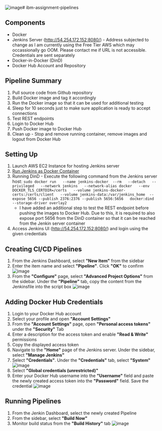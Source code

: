 ![image](https://github.com/user-attachments/assets/c1b840bf-81e1-446f-96a4-29ed547e8fbd)# ibm-assignment-pipelines

## Components

- Docker
- Jenkins Server (http://54.254.172.152:8080/) - Address subjected to change as I am currently using the Free Tier AWS which may occassionally go OOM. Please contact me if URL is not accessible. Credentials are sent separately
- Docker-in-Docker (DinD)
- Docker Hub Account and Repository

## Pipeline Summary

1. Pull source code from Github repository
2. Build Docker image and tag it accordingly
3. Run the Docker image so that it can be used for additional testing
4. Sleep for 10 seconds just to make sure application is ready to accept connections
5. Test REST endpoints
6. Login to Docker Hub
7. Push Docker image to Docker Hub
8. Clean up - Stop and remove running container, remove images and logout from Docker Hub

## Setting Up

1. Launch AWS EC2 Instance for hosting Jenkins server
2. [Run Jenkins as Docker Container](https://www.jenkins.io/doc/book/installing/docker/)
3. Running DinD - Execute the following command from the Jenkins server host: `sudo docker run   --name jenkins-docker  --rm   --detach   --privileged   --network jenkins   --network-alias docker   --env DOCKER_TLS_CERTDIR=/certs   --volume jenkins-docker-certs:/certs/client   --volume jenkins-data:/var/jenkins_home  --expose 5656 --publish 2376:2376 --publish 5656:5656   docker:dind   --storage-driver overlay2`
   - I have added an additional step to test the REST endpoint before pushing the images to Docker Hub. Due to this, it is required to also expose port 5656 from the DinD container so that it can be reached from the Jenkin server container
4. Access Jenkins UI (http://54.254.172.152:8080/) and login using the given credentials

## Creating CI/CD Pipelines

1. From the Jenkins Dashboard, select **"New Item"** from the sidebar
2. Enter the item name and select **"Pipeline"**. Click **"OK"** to confirm
![image](https://github.com/user-attachments/assets/7f532d3f-49be-4e7a-a5ba-c782a4746914)
4. From the **"Configure"** page, select **"Advanced Project Options"** from the sidebar. Under the **"Pipeline"** tab, copy the content from the Jenkinsfile into the script box
![image](https://github.com/user-attachments/assets/3eabb040-97e7-4c74-a737-bc34bc6ac0ef)

## Adding Docker Hub Credentials

1. Login to your Docker Hub account
2. Select your profile and open **"Account Settings"**
3. From the **"Account Settings"** page, open **"Personal access tokens"** under the **"Security"** Tab
4. Enter a description for the access token and enable **"Read & Write"** permissions
5. Copy the displayed access token
6. Navigate to the **"Home"** page of the Jenkins server. Under the sidebar, select **"Manage Jenkins"**
7. Select **"Credentials"**. Under the **"Credentials"** tab, select **"System"**
![image](https://github.com/user-attachments/assets/cd324c0c-07c4-4c6a-98a6-281bdf1a1ea9)
9. Select **"Global credentials (unrestricted)"**
10. Enter your Docker Hub username into the **"Username"** field and paste the newly created access token into the **"Password"** field. Save the credential
![image](https://github.com/user-attachments/assets/49b015a0-d5ab-4cd1-9e84-c96ed7cddd1c)


## Running Pipelines

1. From the Jenkin Dashboard, select the newly created Pipeline
2. From the sidebar, select **"Build Now"**
3. Monitor build status from the **"Build History"** tab
![image](https://github.com/user-attachments/assets/3f0f7692-6733-42af-b7f9-83b93b43fd41)

